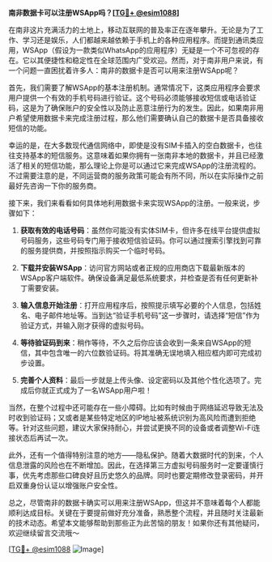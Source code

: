 **南非数据卡可以注册WSApp吗？[[TG💪+ @esim1088](https://t.me/s/esim1088)]**

在南非这片充满活力的土地上，移动互联网的普及率正在逐年攀升。无论是为了工作、学习还是娱乐，人们都越来越依赖于手机上的各种应用程序。而提到通讯类应用，WSApp（假设为一款类似WhatsApp的应用程序）无疑是一个不可忽视的存在。它以其便捷性和稳定性在全球范围内广受欢迎。然而，对于南非用户来说，有一个问题一直困扰着许多人：南非的数据卡是否可以用来注册WSApp呢？

首先，我们需要了解WSApp的基本注册机制。通常情况下，这类应用程序会要求用户提供一个有效的手机号码进行验证。这个号码必须能够接收短信或电话验证码，这是为了确保账户的安全性以及防止恶意注册行为的发生。因此，如果南非用户希望使用数据卡来完成注册过程，那么他们需要确认自己的数据卡是否具备接收短信的功能。

幸运的是，在大多数现代通信网络中，即使是没有SIM卡插入的空白数据卡，也往往支持基本的短信服务。这意味着如果你拥有一张南非本地的数据卡，并且已经激活了相关的短信功能，那么理论上你是可以通过它来完成WSApp的注册流程的。不过需要注意的是，不同运营商的服务政策可能会有所不同，所以在实际操作之前最好先咨询一下你的服务商。

接下来，我们来看看如何具体地利用数据卡来实现WSApp的注册。一般来说，步骤如下：

1. **获取有效的电话号码**：虽然你可能没有实体SIM卡，但许多在线平台提供虚拟号码服务，这些号码专门用于接收短信验证码。你可以通过搜索引擎找到可靠的服务提供商，并按照指示购买一个临时号码。

2. **下载并安装WSApp**：访问官方网站或者正规的应用商店下载最新版本的WSApp客户端软件。确保设备满足最低系统要求，并检查是否有任何更新补丁需要安装。

3. **输入信息开始注册**：打开应用程序后，按照提示填写必要的个人信息，包括姓名、电子邮件地址等。当到达“验证手机号码”这一步骤时，请选择“短信”作为验证方式，并输入刚才获得的虚拟号码。

4. **等待验证码到来**：稍作等待，不久之后你应该会收到一条来自WSApp的短信，其中包含唯一的六位数验证码。将其准确无误地填入相应框内即可完成初步设置。

5. **完善个人资料**：最后一步就是上传头像、设定密码以及其他个性化选项了。完成后你就正式成为了一名WSApp用户啦！

当然，在整个过程中还可能存在一些小障碍。比如有时候由于网络延迟导致无法及时收到验证码；又或者是某些特定地区的IP地址被系统识别为高风险而遭到拒绝等。针对这些问题，建议大家保持耐心，并尝试更换不同的设备或者调整Wi-Fi连接状态后再试一次。

此外，还有一个值得特别注意的地方——隐私保护。随着大数据时代的到来，个人信息泄露的风险也在不断增加。因此，在选择第三方虚拟号码服务时一定要谨慎行事，优先考虑那些口碑良好且历史悠久的品牌。同时也要定期修改登录密码，并开启双重身份认证以增强账户安全性。

总之，尽管南非的数据卡确实可以用来注册WSApp，但这并不意味着每个人都能顺利达成目标。关键在于要提前做好充分准备，熟悉整个流程，并且随时关注最新的技术动态。希望本文能够帮助到那些正为此苦恼的朋友！如果你还有其他疑问，欢迎继续留言交流哦～

[[TG💪+ @esim1088](https://t.me/s/esim1088) ![Image](https://i.postimg.cc/4NQfJmqS/Snipaste-2025-05-13-00-14-12.png)]